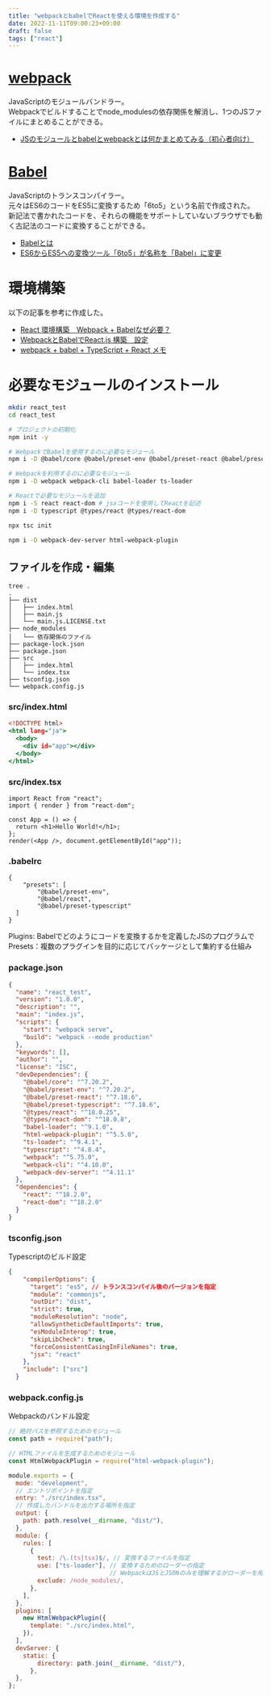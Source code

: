 ```yaml
---
title: "webpackとbabelでReactを使える環境を作成する"
date: 2022-11-11T09:00:23+09:00
draft: false
tags: ["react"] 
---
```

<!--more-->

# [webpack](https://webpack.js.org)
JavaScriptのモジュールバンドラー。  
Webpackでビルドすることでnode_modulesの依存関係を解消し、1つのJSファイルにまとめることができる。
- [JSのモジュールとbabelとwebpackとは何かまとめてみる（初心者向け）](https://codezine.jp/article/detail/8500)

# [Babel](https://babeljs.io)
JavaScriptのトランスコンパイラー。  
元々はES6のコードをES5に変換するため「6to5」という名前で作成された。  
新記法で書かれたコードを、それらの機能をサポートしていないブラウザでも動く古記法のコードに変換することができる。

- [Babelとは](https://www.codegrid.net/articles/2015-babel-1/#toc-2)
- [ES6からES5への変換ツール「6to5」が名称を「Babel」に変更](https://codezine.jp/article/detail/8500)

# 環境構築
以下の記事を参考に作成した。
- [React 環境構築　Webpack + Babelなぜ必要？](https://dev-k.hatenablog.com/entry/react-webpack-hatenablog)
- [WebpackとBabelでReact.js 構築　設定](https://dev-k.hatenablog.com/entry/building-react-with-webpack-for-beginners)
- [webpack + babel + TypeScript + React メモ](https://qiita.com/tseno/items/fb53fa13004542ef1b80)

# 必要なモジュールのインストール
```.sh
mkdir react_test
cd react_test

# プロジェクトの初期化
npm init -y

# WebpackでBabelを使用するのに必要なモジュール
npm i -D @babel/core @babel/preset-env @babel/preset-react @babel/preset-typescript

# Webpackを利用するのに必要なモジュール
npm i -D webpack webpack-cli babel-loader ts-loader

# Reactで必要なモジュールを追加
npm i -S react react-dom # jsxコードを使用してReactを記述
npm i -D typescript @types/react @types/react-dom

npx tsc init

npm i -D webpack-dev-server html-webpack-plugin

```



##  ファイルを作成・編集
```
tree .
.
├── dist
│   ├── index.html
│   ├── main.js
│   └── main.js.LICENSE.txt
├── node_modules
│   └── 依存関係のファイル
├── package-lock.json
├── package.json
├── src
│   ├── index.html
│   └── index.tsx
├── tsconfig.json
└── webpack.config.js
```

### src/index.html
```index.html
<!DOCTYPE html>
<html lang="ja">
  <body>
    <div id="app"></div>
  </body>
</html>

```

### src/index.tsx
```index.tsx
import React from "react";
import { render } from "react-dom";

const App = () => {
  return <h1>Hello World!</h1>;
};
render(<App />, document.getElementById("app"));
```

### .babelrc
```.babelrc
{
    "presets": [
        "@babel/preset-env",
        "@babel/react",
        "@babel/preset-typescript"
  ]
}
```
Plugins: Babelでどのようにコードを変換するかを定義したJSのプログラムで
Presets：複数のプラグインを目的に応じてパッケージとして集約する仕組み

### package.json
```package.json
{
  "name": "react_test",
  "version": "1.0.0",
  "description": "",
  "main": "index.js",
  "scripts": {
    "start": "webpack serve",
    "build": "webpack --mode production"
  },
  "keywords": [],
  "author": "",
  "license": "ISC",
  "devDependencies": {
    "@babel/core": "^7.20.2",
    "@babel/preset-env": "^7.20.2",
    "@babel/preset-react": "^7.18.6",
    "@babel/preset-typescript": "^7.18.6",
    "@types/react": "^18.0.25",
    "@types/react-dom": "^18.0.8",
    "babel-loader": "^9.1.0",
    "html-webpack-plugin": "^5.5.0",
    "ts-loader": "^9.4.1",
    "typescript": "^4.8.4",
    "webpack": "^5.75.0",
    "webpack-cli": "^4.10.0",
    "webpack-dev-server": "^4.11.1"
  },
  "dependencies": {
    "react": "^18.2.0",
    "react-dom": "^18.2.0"
  }
}

```

### tsconfig.json
Typescriptのビルド設定
```tsconfig.json
{
    "compilerOptions": {
      "target": "es5", // トランスコンパイル後のバージョンを指定
      "module": "commonjs",
      "outDir": "dist",
      "strict": true,
      "moduleResolution": "node",
      "allowSyntheticDefaultImports": true,
      "esModuleInterop": true,
      "skipLibCheck": true,
      "forceConsistentCasingInFileNames": true,
      "jsx": "react"
    },
    "include": ["src"]
  }

```
### webpack.config.js
Webpackのバンドル設定
```webpack.config.js
// 絶対パスを参照するためのモジュール
const path = require("path");

// HTMLファイルを生成するためのモジュール
const HtmlWebpackPlugin = require("html-webpack-plugin");

module.exports = {
  mode: "development",
  // エントリポイントを指定
  entry: "./src/index.tsx",
  // 作成したバンドルを出力する場所を指定
  output: {
    path: path.resolve(__dirname, "dist/"), 
  },
  module: {
    rules: [
      {
        test: /\.(ts|tsx)$/, // 変換するファイルを指定
        use: ["ts-loader"], // 変換するためのローダーの指定
                            // WebpackはJSとJSONのみを理解するがローダーを用いることでほかのファイルを理解できるようになる。
        exclude: /node_modules/,
      },
    ],
  },
  plugins: [
    new HtmlWebpackPlugin({
      template: "./src/index.html",
    }),
  ],
  devServer: {
    static: {
        directory: path.join(__dirname, "dist/"),
      },
  },
};
```